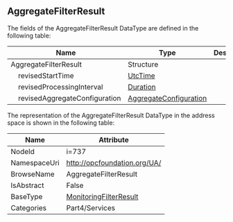 <!-- datatype -->
## AggregateFilterResult
  
<!-- end of description -->
The fields of the AggregateFilterResult DataType are defined in the following table:  

|Name|Type|Description|
|---|---|---|
|AggregateFilterResult|Structure||
|&nbsp;&nbsp;&nbsp;&nbsp;revisedStartTime|[UtcTime](../../../Part3/DataTypes/UtcTime/readme.md)||
|&nbsp;&nbsp;&nbsp;&nbsp;revisedProcessingInterval|[Duration](../../../Part3/DataTypes/Duration/readme.md)||
|&nbsp;&nbsp;&nbsp;&nbsp;revisedAggregateConfiguration|[AggregateConfiguration](../../../Part4/DataTypes/AggregateConfiguration/readme.md)||

The representation of the AggregateFilterResult DataType in the address space is shown in the following table:  

|Name|Attribute|
|---|---|
|NodeId|i=737|
|NamespaceUri|http://opcfoundation.org/UA/|
|BrowseName|AggregateFilterResult|
|IsAbstract|False|
|BaseType|[MonitoringFilterResult](../../../Part4/Services/MonitoringFilterResult/readme.md)|
|Categories|Part4/Services|


